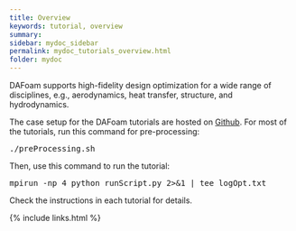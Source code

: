 ```yaml
---
title: Overview
keywords: tutorial, overview
summary: 
sidebar: mydoc_sidebar
permalink: mydoc_tutorials_overview.html
folder: mydoc
---
```


DAFoam supports high-fidelity design optimization for a wide range of disciplines, e.g., aerodynamics, heat transfer, structure, and hydrodynamics. 

The case setup for the DAFoam tutorials are hosted on [Github](http://github.com/dafoam/tutorials). For most of the tutorials, run this command for pre-processing:

<pre>
./preProcessing.sh
</pre>

Then, use this command to run the tutorial:

<pre>
mpirun -np 4 python runScript.py 2>&1 | tee logOpt.txt
</pre>

Check the instructions in each tutorial for details.

{% include links.html %}
